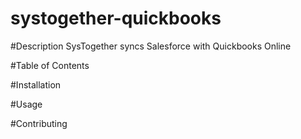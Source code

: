 # systogether-quickbooks

#Description
SysTogether syncs Salesforce with Quickbooks Online

#Table of Contents

#Installation

#Usage

#Contributing
